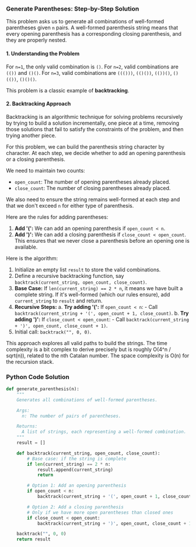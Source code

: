 ### Generate Parentheses: Step-by-Step Solution

This problem asks us to generate all combinations of well-formed parentheses given `n` pairs. A well-formed parenthesis string means that every opening parenthesis has a corresponding closing parenthesis, and they are properly nested.

#### 1. Understanding the Problem

For `n=1`, the only valid combination is `()`.
For `n=2`, valid combinations are `(())` and `()()`.
For `n=3`, valid combinations are `((()))`, `(()())`, `(())()`, `()(())`, `()()()`.

This problem is a classic example of **backtracking**.

#### 2. Backtracking Approach

Backtracking is an algorithmic technique for solving problems recursively by trying to build a solution incrementally, one piece at a time, removing those solutions that fail to satisfy the constraints of the problem, and then trying another piece.

For this problem, we can build the parenthesis string character by character. At each step, we decide whether to add an opening parenthesis or a closing parenthesis.

We need to maintain two counts:
- `open_count`: The number of opening parentheses already placed.
- `close_count`: The number of closing parentheses already placed.

We also need to ensure the string remains well-formed at each step and that we don't exceed `n` for either type of parenthesis.

Here are the rules for adding parentheses:

1.  **Add '(':** We can add an opening parenthesis if `open_count < n`.
2.  **Add ')':** We can add a closing parenthesis if `close_count < open_count`. This ensures that we never close a parenthesis before an opening one is available.

Here is the algorithm:

1.  Initialize an empty list `result` to store the valid combinations.
2.  Define a recursive backtracking function, say `backtrack(current_string, open_count, close_count)`.
3.  **Base Case:** If `len(current_string) == 2 * n`, it means we have built a complete string. If it's well-formed (which our rules ensure), add `current_string` to `result` and return.
4.  **Recursive Steps:**
    a. **Try adding '(':** If `open_count < n`:
        - Call `backtrack(current_string + '(', open_count + 1, close_count)`.
    b. **Try adding ')':** If `close_count < open_count`:
        - Call `backtrack(current_string + ')', open_count, close_count + 1)`.
5.  Initial call: `backtrack("", 0, 0)`.

This approach explores all valid paths to build the strings. The time complexity is a bit complex to derive precisely but is roughly O(4^n / sqrt(n)), related to the nth Catalan number. The space complexity is O(n) for the recursion stack.

### Python Code Solution

```python
def generate_parenthesis(n):
    """
    Generates all combinations of well-formed parentheses.

    Args:
      n: The number of pairs of parentheses.

    Returns:
      A list of strings, each representing a well-formed combination.
    """
    result = []

    def backtrack(current_string, open_count, close_count):
        # Base case: if the string is complete
        if len(current_string) == 2 * n:
            result.append(current_string)
            return

        # Option 1: Add an opening parenthesis
        if open_count < n:
            backtrack(current_string + '(', open_count + 1, close_count)

        # Option 2: Add a closing parenthesis
        # Only if we have more open parentheses than closed ones
        if close_count < open_count:
            backtrack(current_string + ')', open_count, close_count + 1)

    backtrack("", 0, 0)
    return result

```
